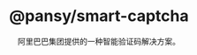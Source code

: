 <h1 align="center">
  @pansy/smart-captcha
</h1>

<div align="center">
阿里巴巴集团提供的一种智能验证码解决方案。
</div>
